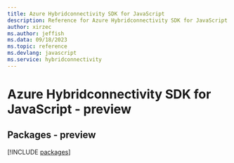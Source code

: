 ```yaml
---
title: Azure Hybridconnectivity SDK for JavaScript
description: Reference for Azure Hybridconnectivity SDK for JavaScript
author: xirzec
ms.author: jeffish
ms.data: 09/18/2023
ms.topic: reference
ms.devlang: javascript
ms.service: hybridconnectivity
---
```

# Azure Hybridconnectivity SDK for JavaScript - preview
## Packages - preview
[!INCLUDE [packages](hybridconnectivity-index.md)]